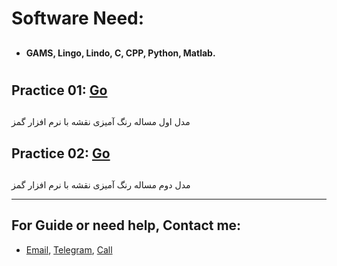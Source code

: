 # Software Need:
##  
  - **GAMS, Lingo, Lindo, C, CPP, Python, Matlab.**

#

## Practice 01: [Go](https://github.com/MKarimi21/University-of-Bojnurd/blob/master/IP/Practice-01/Practice-01.gms)
##
  مدل اول مساله رنگ آمیزی نقشه
  با نرم افزار گمز
##  
## Practice 02: [Go](https://github.com/MKarimi21/University-of-Bojnurd/blob/master/IP/Practice-02/Practice-02.gms)
##
  مدل دوم مساله رنگ آمیزی نقشه
  با نرم افزار گمز



---
## For Guide or need help, Contact me:
- [Email](mailto:mkarimi21@hotmail.com), [Telegram](https://telegram.me/mkarimi21), [Call](tel:00989159830611)
